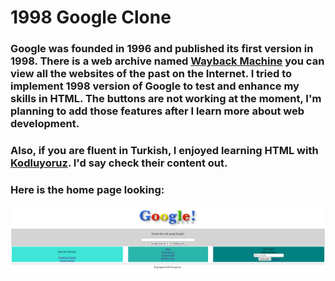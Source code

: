 # 1998 Google Clone

### Google was founded in 1996 and published its first version in 1998. There is a web archive named [Wayback Machine](https://archive.org/web/) you can view all the websites of the past on the Internet. I tried to implement 1998 version of Google to test and enhance my skills in HTML. The buttons are not working at the moment, I'm planning to add those features after I learn more about web development. 

### Also, if you are fluent in Turkish, I enjoyed learning HTML with [Kodluyoruz](https://www.patika.dev/egitimler/frontend-web-development-patikasi/html). I'd say check their content out.

### Here is the home page looking:
![Google!](img/home.png)